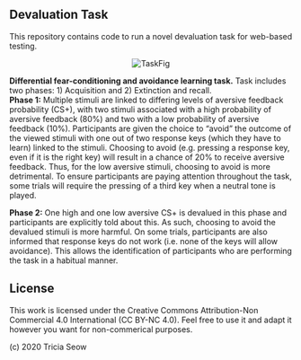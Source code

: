 ## Devaluation Task

This repository contains code to run a novel devaluation task for web-based testing.

<p align="center">
  <img src="https://github.com/seowxft/devaluation-task/blob/master/src/Components/images/taskOutline.png" alt="TaskFig"/>
</p>

<strong>Differential fear-conditioning and avoidance learning task.</strong> Task includes two phases: 1) Acquisition and 2) Extinction and recall.
<br/>
<strong>Phase 1:</strong> Multiple stimuli are linked to differing levels of aversive feedback probability (CS+), with two stimuli associated with a high probability of aversive feedback (80%) and two with a low probability of aversive feedback (10%). Participants are given the choice to “avoid” the outcome of the viewed stimuli with one out of two response keys (which they have to learn) linked to the stimuli. Choosing to avoid (e.g. pressing a response key, even if it is the right key) will result in a chance of 20% to receive aversive feedback. Thus, for the low aversive stimuli, choosing to avoid is more detrimental. To ensure participants are paying attention throughout the task, some trials will require the pressing of a third key when a neutral tone is played.

<strong>Phase 2:</strong> One high and one low aversive CS+ is devalued in this phase and participants are explicitly told about this. As such, choosing to avoid the devalued stimuli is more harmful. On some trials, participants are also informed that response keys do not work (i.e. none of the keys will allow avoidance). This allows the identification of participants who are performing the task in a habitual manner.

## License

This work is licensed under the Creative Commons Attribution-Non Commercial 4.0 International (CC BY-NC 4.0). Feel free to use it and adapt it however you want for non-commerical purposes.

(c) 2020 Tricia Seow
